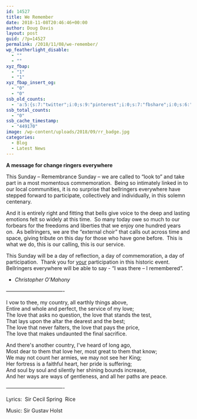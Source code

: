 ```yaml
---
id: 14527
title: We Remember
date: 2018-11-08T20:46:46+00:00
author: Doug Davis
layout: post
guid: /?p=14527
permalink: /2018/11/08/we-remember/
wp_featherlight_disable:
  - ""
  - ""
xyz_fbap:
  - "1"
  - "1"
xyz_fbap_insert_og:
  - "0"
  - "0"
ssb_old_counts:
  - 'a:5:{s:7:"twitter";i:0;s:9:"pinterest";i:0;s:7:"fbshare";i:0;s:6:"reddit";i:0;s:6:"tumblr";N;}'
ssb_total_counts:
  - "0"
ssb_cache_timestamp:
  - "449170"
image: /wp-content/uploads/2018/09/rr_badge.jpg
categories:
  - Blog
  - Latest News
---
```

**A message for change ringers everywhere**

This Sunday – Remembrance Sunday – we are called to “look to” and take part in a most momentous commemoration.  Being so intimately linked in to our local communities, it is no surprise that bellringers everywhere have stepped forward to participate, collectively and individually, in this solemn centenary.

And it is entirely right and fitting that bells give voice to the deep and lasting emotions felt so widely at this time.  So many today owe so much to our forbears for the freedoms and liberties that we enjoy one hundred years on.  As bellringers, we are the “external choir” that calls out across time and space, giving tribute on this day for those who have gone before.  This is what we do, this is our calling, this is our service.

This Sunday will be a day of reflection, a day of commemoration, a day of participation.  Thank you for <u>your</u> participation in this historic event. Bellringers everywhere will be able to say - “I was there – I remembered&#8221;.

  * _Christopher O&apos;Mahony_

&#8212;&#8212;&#8212;&#8212;&#8212;&#8212;&#8212;&#8212;&#8212;&#8212;&#8212;-

I vow to thee, my country, all earthly things above,  
Entire and whole and perfect, the service of my love;  
The love that asks no question, the love that stands the test,  
That lays upon the altar the dearest and the best;  
The love that never falters, the love that pays the price,  
The love that makes undaunted the final sacrifice.

And there&apos;s another country, I&apos;ve heard of long ago,  
Most dear to them that love her, most great to them that know;  
We may not count her armies, we may not see her King;  
Her fortress is a faithful heart, her pride is suffering;  
And soul by soul and silently her shining bounds increase,  
And her ways are ways of gentleness, and all her paths are peace.

&#8212;&#8212;&#8212;&#8212;&#8212;&#8212;&#8212;&#8212;&#8212;&#8212;&#8212;-

Lyrics:  Sir Cecil Spring  Rice

Music: Sir Gustav Holst
